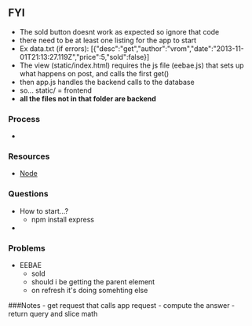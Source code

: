## FYI 
- The sold button doesnt work as expected so ignore that code
- there need to be at least one listing for the app to start
- Ex data.txt (if errors):
	[{"desc":"get","author":"vrom","date":"2013-11-01T21:13:27.119Z","price":5,"sold":false}]
- The view (static/index.html) requires the js file (eebae.js) that sets up what happens on post, and calls the first get()
- then app.js handles the backend calls to the database
- so... static/ = frontend
- __all the files not in that folder are backend__



### Process
+ 

### Resources
+ [Node](node.js)

### Questions
+ How to start...? 
  - npm install express
+ 

### Problems
+ EEBAE
  - sold
  - should i be getting the parent element
  - on refresh it's doing somehting else 


###Notes 
	- get request that calls app request
	- compute the answer
	- return query and slice math
